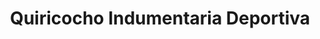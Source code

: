 ---
title: "Quiricocho Indumentaria Deportiva"
url: /azul/quiricocho-indumentaria-deportiva/
shop: deportes
---